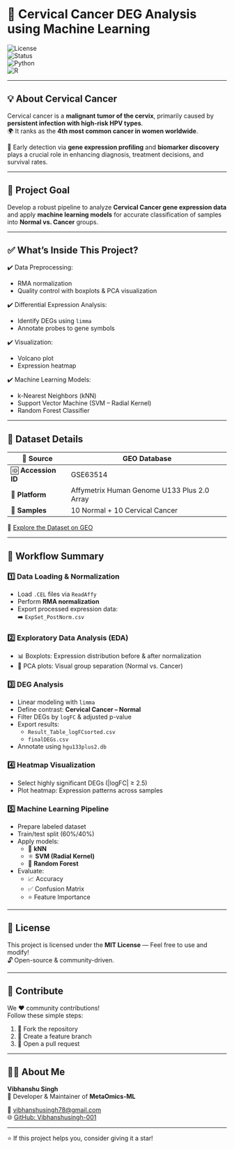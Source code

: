 
# 🧬 **Cervical Cancer DEG Analysis using Machine Learning**  

![License](https://img.shields.io/badge/License-MIT-green?style=for-the-badge)  
![Status](https://img.shields.io/badge/Status-Active-success?style=for-the-badge)  
![Python](https://img.shields.io/badge/Python-3.8-blue?style=for-the-badge)  
![R](https://img.shields.io/badge/R-4.2.2-orange?style=for-the-badge)

---

## 💡 **About Cervical Cancer**

Cervical cancer is a **malignant tumor of the cervix**, primarily caused by **persistent infection with high-risk HPV types**.  
🌍 It ranks as the **4th most common cancer in women worldwide**.

🔬 Early detection via **gene expression profiling** and **biomarker discovery** plays a crucial role in enhancing diagnosis, treatment decisions, and survival rates.

---

## 🚀 **Project Goal**

Develop a robust pipeline to analyze **Cervical Cancer gene expression data** and apply **machine learning models** for accurate classification of samples into **Normal vs. Cancer** groups.

---

## ✅ **What’s Inside This Project?**

✔️ Data Preprocessing:  
- RMA normalization  
- Quality control with boxplots & PCA visualization  

✔️ Differential Expression Analysis:  
- Identify DEGs using `limma`  
- Annotate probes to gene symbols  

✔️ Visualization:  
- Volcano plot  
- Expression heatmap  

✔️ Machine Learning Models:  
- k-Nearest Neighbors (kNN)  
- Support Vector Machine (SVM – Radial Kernel)  
- Random Forest Classifier  

---

## 📂 **Dataset Details**

| 📁 **Source** | GEO Database |
|-------------|-------------|
| 🆔 **Accession ID** | GSE63514 |
| 🧱 **Platform** | Affymetrix Human Genome U133 Plus 2.0 Array |
| 👥 **Samples** | 10 Normal + 10 Cervical Cancer |

🔗 [Explore the Dataset on GEO](https://www.ncbi.nlm.nih.gov/geo/query/acc.cgi?acc=GSE63514)

---

## 🧱 **Workflow Summary**

### 1️⃣ Data Loading & Normalization  
- Load `.CEL` files via `ReadAffy`  
- Perform **RMA normalization**  
- Export processed expression data:  
  ➡️ `ExpSet_PostNorm.csv`

### 2️⃣ Exploratory Data Analysis (EDA)  
- 📊 Boxplots: Expression distribution before & after normalization  
- 🎯 PCA plots: Visual group separation (Normal vs. Cancer)

### 3️⃣ DEG Analysis  
- Linear modeling with `limma`  
- Define contrast: **Cervical Cancer – Normal**  
- Filter DEGs by `logFC` & adjusted p-value  
- Export results:  
    - `Result_Table_logFCsorted.csv`  
    - `finalDEGs.csv`  
- Annotate using `hgu133plus2.db`

### 4️⃣ Heatmap Visualization  
- Select highly significant DEGs (|logFC| ≥ 2.5)  
- Plot heatmap: Expression patterns across samples

### 5️⃣ Machine Learning Pipeline  
- Prepare labeled dataset  
- Train/test split (60%/40%)  
- Apply models:  
    - 🧱 **kNN**  
    - ⚛️ **SVM (Radial Kernel)**  
    - 🌳 **Random Forest**  
- Evaluate:  
    - 📈 Accuracy  
    - ✅ Confusion Matrix  
    - ⭐ Feature Importance

---

## 📜 **License**

This project is licensed under the **MIT License** — Feel free to use and modify!  
🔓 Open-source & community-driven.

---

## 🤝 **Contribute**

We ❤️ community contributions!  
Follow these simple steps:  
1. 🍴 Fork the repository  
2. 🌿 Create a feature branch  
3. 🚀 Open a pull request

---

## 👨‍💻 **About Me**

**Vibhanshu Singh**  
🔧 Developer & Maintainer of **MetaOmics-ML**  

📧 [vibhanshusingh78@gmail.com](mailto:vibhanshusingh78@gmail.com)  
🌐 [GitHub: Vibhanshusingh-001](https://github.com/Vibhanshusingh-001)

---

⭐ If this project helps you, consider giving it a star!
